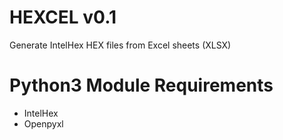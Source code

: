 # HEXCEL v0.1

Generate IntelHex HEX files from Excel sheets (XLSX)

# Python3 Module Requirements

* IntelHex
* Openpyxl

